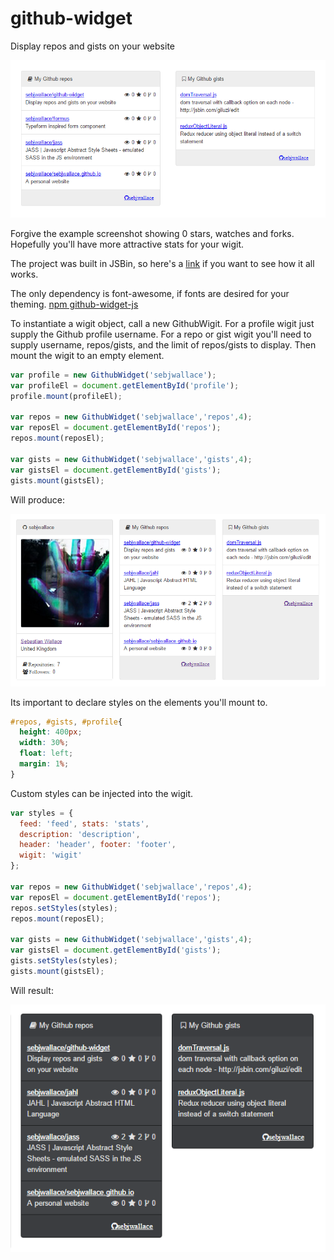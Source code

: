 # github-widget
Display repos and gists on your website

![screenshot](https://raw.githubusercontent.com/sebjwallace/github-widget/master/screenshot.png)

Forgive the example screenshot showing 0 stars, watches and forks. Hopefully you'll have more attractive stats for your wigit.

The project was built in JSBin, so here's a [link](https://jsbin.com/degeruw/edit?js,output) if you want to see how it all works.

The only dependency is font-awesome, if fonts are desired for your theming.
[npm github-widget-js](https://www.npmjs.com/package/github-widget-js)

To instantiate a wigit object, call a new GithubWigit. For a profile wigit just supply the Github profile username. For a repo or gist wigit you'll need to supply username, repos/gists, and the limit of repos/gists to display. Then mount the wigit to an empty element.

```javascript
var profile = new GithubWidget('sebjwallace');
var profileEl = document.getElementById('profile');
profile.mount(profileEl);

var repos = new GithubWidget('sebjwallace','repos',4);
var reposEl = document.getElementById('repos');
repos.mount(reposEl);

var gists = new GithubWidget('sebjwallace','gists',4);
var gistsEl = document.getElementById('gists');
gists.mount(gistsEl);
```

Will produce:

![screenshot](https://raw.githubusercontent.com/sebjwallace/github-widget/master/screenshot2.png)

Its important to declare styles on the elements you'll mount to.

```css
#repos, #gists, #profile{
  height: 400px;
  width: 30%;
  float: left;
  margin: 1%;
}
```

Custom styles can be injected into the wigit.

```javascript
var styles = {
  feed: 'feed', stats: 'stats',
  description: 'description',
  header: 'header', footer: 'footer',
  wigit: 'wigit'
};

var repos = new GithubWidget('sebjwallace','repos',4);
var reposEl = document.getElementById('repos');
repos.setStyles(styles);
repos.mount(reposEl);

var gists = new GithubWidget('sebjwallace','gists',4);
var gistsEl = document.getElementById('gists');
gists.setStyles(styles);
gists.mount(gistsEl);
```
Will result:

![screenshot](https://raw.githubusercontent.com/sebjwallace/github-widget/master/screenshot3.png)
